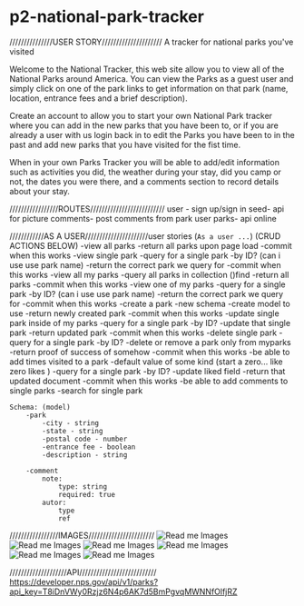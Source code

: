 # p2-national-park-tracker
///////////////USER STORY/////////////////////
A tracker for national parks you've visited

Welcome to the National Tracker, this web site allow you to view all of the National Parks around America. You can view the Parks as a guest user and simply click on one of the park links to get information on that park (name, location, entrance fees and a brief description). 

Create an account to allow you to start your own National Park tracker where you can add in the new parks that you have been to, or if you are already a user with us login back in to edit the Parks you have been to in the past and add new parks that you have visited for the fist time. 

When in your own Parks Tracker you will be able to add/edit information such as activities you did, the weather during your stay, did you camp or not, the dates you were there, and a comments section to record details about your stay.



/////////////////ROUTES//////////////////////////
user - sign up/sign in
seed- api for picture
comments- post comments from park user
parks- api online



////////////AS A USER//////////////////////user stories (`As a user ...`)
(CRUD ACTIONS BELOW)
-view all parks
    -return all parks upon page load
    -commit when this works
-view single park 
    -query for a single park -by ID? (can i use use park name)
    -return the correct park we query for
    -commit when this works
-view all my parks
    -query all parks in collection ()find
    -return all parks
    -commit when this works
-view one of my parks
    -query for a single park -by ID? (can i use use park name)
    -return the correct park we query for
    -commit when this works
-create a park
    -new schema
    -create model to use 
    -return newly created park
    -commit when this works
-update single park inside of my parks
    -query for a single park -by ID?
    -update that single park 
    -return updated park
    -commit when this works
-delete single park
    -query for a single park -by ID?
    -delete or remove a park only from myparks 
    -return proof of success of somehow 
    -commit when this works
-be able to add times visited to a park 
    -default value of some kind (start a zero... like zero likes )
    -query for a single park -by ID?
    -update liked field 
    -return that updated document 
    -commit when this works
-be able to add comments to single parks
    -search for single park 

    Schema: (model)
        -park
            -city - string
            -state - string
            -postal code - number
            -entrance fee - boolean
            -description - string

        -comment
            note:
                type: string
                required: true
            autor:
                type
                ref

/////////////////IMAGES///////////////////////
![Read me Images](thumbnails.jpeg)
![Read me Images](index.jpeg)
![Read me Images](guest-show.jpeg)
![Read me Images](user-index.jpeg)
![Read me Images](user-show.jpeg)
![Read me Images](erd.jpeg)




////////////////////API///////////////////////////
https://developer.nps.gov/api/v1/parks?api_key=T8iDnVWy0Rzjz6N4p6AK7d5BmPgvqMWNNfOlfjRZ